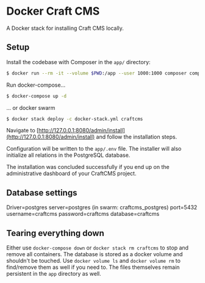 # Docker Craft CMS

A Docker stack for installing Craft CMS locally.

## Setup

Install the codebase with Composer in the `app/` directory:

```bash
$ docker run --rm -it --volume $PWD:/app --user 1000:1000 composer composer create-project craftcms/craft app -n
```

Run docker-compose...

```bash
$ docker-compose up -d
```

... or docker swarm

```bash
$ docker stack deploy -c docker-stack.yml craftcms
```

Navigate to
[http://127.0.0.1:8080/admin/install](http://127.0.0.1:8080/admin/install) and
follow the installation steps.

Configuration will be written to the `app/.env` file. The installer will also
initialize all relations in the PostgreSQL database.

The installation was concluded successfully if you end up on the administrative
dashboard of your CraftCMS project.

## Database settings

Driver=postgres
server=postgres (in swarm: craftcms_postgres)
port=5432
username=craftcms
password=craftcms
database=craftcms

## Tearing everything down

Either use `docker-compose down` or `docker stack rm craftcms` to stop and
remove all containers. The database is stored as a docker volume and shouldn't
be touched. Use `docker volume ls` and `docker volume rm` to find/remove them
as well if you need to. The files themselves remain persistent in the `app` 
directory as well.
